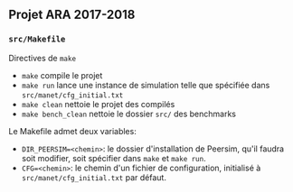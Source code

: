 Projet ARA 2017-2018
--------------------
### `src/Makefile`

Directives de `make`

- `make` compile le projet
- `make run` lance une instance de simulation telle que spécifiée dans
`src/manet/cfg_initial.txt`
- `make clean` nettoie le projet des compilés
- `make bench_clean` nettoie le dossier `src/` des benchmarks

Le Makefile admet deux variables:
- `DIR_PEERSIM=<chemin>`: le dossier d'installation de Peersim, qu'il faudra
soit modifier, soit spécifier dans `make` et `make run`.
- `CFG=<chemin>`: le chemin d'un fichier de configuration, initialisé à
`src/manet/cfg_initial.txt` par défaut.
